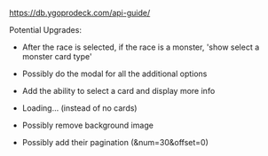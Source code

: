 https://db.ygoprodeck.com/api-guide/

Potential Upgrades:
<!-- - Add defense (from - to) -->
<!-- - Add attack (from - to) -->
<!-- - Add level (from - to) -->
<!-- - Add sorting by (atk, def, level) [&sort=atk] -->
<!-- - Add sorting by (desc, asc) [&sortorder=desc] -->
- After the race is selected, if the race is a monster, 'show select a monster card type'
- Possibly do the modal for all the additional options
- Add the ability to select a card and display more info
- Loading... (instead of no cards)
- Possibly remove background image

- Possibly add their pagination (&num=30&offset=0)